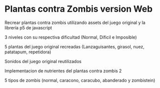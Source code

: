 # Plantas contra Zombis version Web
 Recrear plantas contra zombis utilizando assets del juego original  y la librería p5 de javascript

 3 niveles con su respectiva dificultad (Normal, Dificil e Imposible)

 5 plantas del juego original recreadas (Lanzaguisantes, girasol, nuez, patatapum, repetidora)

 Sonidos del juego original reutilizados

 Implementacion de nutrientes del plantas contra zombis 2

 5 tipos de zombis (normal, caracono, caracubo, abanderado y zombistein)
